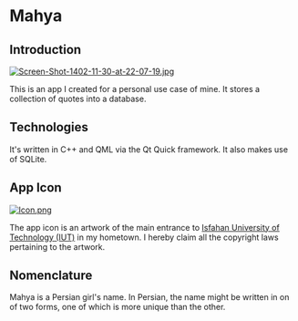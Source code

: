 # Mahya

## Introduction

[![Screen-Shot-1402-11-30-at-22-07-19.jpg](https://i.postimg.cc/90zFcLRF/Screen-Shot-1402-11-30-at-22-07-19.jpg)](https://postimg.cc/WqLPn6wQ)

This is an app I created for a personal use case of mine. It stores a collection of quotes into a database.

## Technologies

It's written in C++ and QML via the Qt Quick framework. It also makes use of SQLite.  

## App Icon

[![Icon.png](https://i.postimg.cc/hP8nmFLQ/Icon.png)](https://postimg.cc/zVf4mcPq)

The app icon is an artwork of the main entrance to [Isfahan University of Technology (IUT)](https://english.iut.ac.ir) in my hometown. I hereby claim all the copyright laws pertaining to the artwork.

## Nomenclature

Mahya is a Persian girl's name. In Persian, the name might be written in on of two forms, one of which is more unique than the other.
